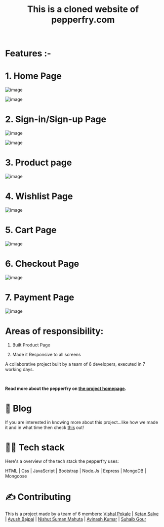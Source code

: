 
<div align='center'>
  
<br />
  
<br />
  
  <h1>This is a cloned website of pepperfry.com</h1>
  
</div>

<br />

# Features :-


#      1. Home Page 
  
  ![image](https://cdn-images-1.medium.com/max/1250/0*idWzYwb3FeoXZPK5.png)
  
  
  ![image](https://cdn-images-1.medium.com/max/1250/0*QD9yzxuYI1DKKjyC.png)



#    2. Sign-in/Sign-up Page

![image](https://cdn-images-1.medium.com/max/1250/0*Q4b4HAniR4WTXOsV.png)

![image](https://miro.medium.com/max/1400/1*cSI3SsPbrW6J5miC2PsBUg.png)


#     3. Product page

![image](https://cdn-images-1.medium.com/max/1250/0*BCxo3B6OOvlehlne.png)

#      4. Wishlist Page

![image](https://miro.medium.com/max/1400/1*bhm6PCfs3Hile1_Tldjv0g.png)


#      5. Cart Page

![image](https://miro.medium.com/max/1400/1*jfkpQcmiZT7zjBrFnhdCow.png)

#      6. Checkout Page

![image](https://miro.medium.com/max/1400/1*KffbgYNbk57gKdorwyWhpA.png)


 #     7. Payment Page

![image](https://miro.medium.com/max/1400/1*dTG5hR-q_FlVqIhfonxTTg.png)

   
   
# Areas of responsibility:

1. Built Product Page

2. Made it Responsive to all screens


A collaborative project built by a team of 6 developers, executed in 7 working days.



<br />

**Read more about the pepperfry  on [the project homepage](https://en.wikipedia.org/wiki/pepperfry).**

# 📒 Blog

If you are interested in knowing more about this project...like how we made it and in what time then check [this](https://medium.com/@pokalevishal/the-cloned-website-cloning-period-of-pepperfry-com-d0cc7d79e0ac) out! 

# 👨‍💻 Tech stack

Here's a overview of the tech stack the pepperfry uses:

HTML | Css | JavaScript | Bootstrap | Node.Js | Express | MongoDB | Mongoose

# ✍️ Contributing

This is a project made by a team of 6 members: <a href="https://github.com/Vishal0899">Vishal Pokale<a> | <a href="https://github.com/salveketan">Ketan Salve<a> | <a href="https://github.com/ayush1852017">Ayush Bajpai<a> |   <a href="https://github.com/NishutSuman">Nishut Suman Mahuta<a> | <a href="https://github.com/aviviral">Avinash Kumar<a> | <a href="https://github.com/goriens">Suhaib Gour<a>



